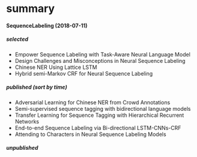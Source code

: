 # summary

#### SequenceLabeling (2018-07-11)
##### selected
- Empower Sequence Labeling with Task-Aware Neural Language Model
- Design Challenges and Misconceptions in Neural Sequence Labeling
- Chinese NER Using Lattice LSTM
- Hybrid semi-Markov CRF for Neural Sequence Labeling
##### published (sort by time)
- Adversarial Learning for Chinese NER from Crowd Annotations
- Semi-supervised sequence tagging with bidirectional language models
- Transfer Learning for Sequence Tagging with Hierarchical Recurrent Networks
- End-to-end Sequence Labeling via Bi-directional LSTM-CNNs-CRF
- Attending to Characters in Neural Sequence Labeling Models
##### unpublished

##### 
